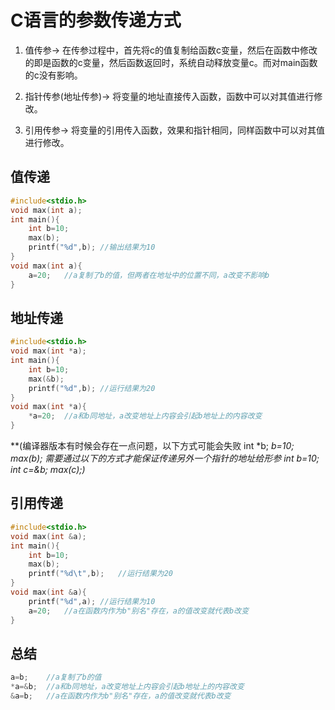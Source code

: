 # C语言的参数传递方式

1. 值传参-> 在传参过程中，首先将c的值复制给函数c变量，然后在函数中修改的即是函数的c变量，然后函数返回时，系统自动释放变量c。而对main函数的c没有影响。

2. 指针传参(地址传参)-> 将变量的地址直接传入函数，函数中可以对其值进行修改。

3. 引用传参-> 将变量的引用传入函数，效果和指针相同，同样函数中可以对其值进行修改。

## 值传递

```c
#include<stdio.h>
void max(int a);
int main(){
	int b=10;
	max(b);
    printf("%d",b);	//输出结果为10
} 
void max(int a){
    a=20;	//a复制了b的值，但两者在地址中的位置不同，a改变不影响b
}
```

## 地址传递

```c
#include<stdio.h>
void max(int *a);
int main(){
	int b=10;
	max(&b);
    printf("%d",b);	//运行结果为20
} 
void max(int *a){
    *a=20;	//a和b同地址，a改变地址上内容会引起b地址上的内容改变
}
```

**(编译器版本有时候会存在一点问题，以下方式可能会失败
		int *b;
		*b=10;
		max(b);
需要通过以下的方式才能保证传递另外一个指针的地址给形参
    	int b=10;
		int *c=&b;
		max(c);)**

## 引用传递

```c
#include<stdio.h>
void max(int &a);
int main(){
	int b=10;
	max(b);
	printf("%d\t",b);	//运行结果为20
} 
void max(int &a){
	printf("%d",a);	//运行结果为10
	a=20;	//a在函数内作为b"别名"存在，a的值改变就代表b改变
}
```

## 总结

```c
a=b;	//a复制了b的值
*a=&b;	//a和b同地址，a改变地址上内容会引起b地址上的内容改变
&a=b;	//a在函数内作为b"别名"存在，a的值改变就代表b改变
```
